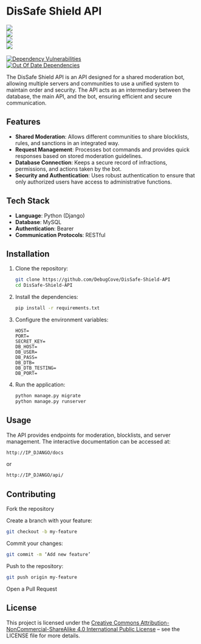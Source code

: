# DisSafe Shield API

![](https://img.shields.io/github/v/release/DebugCove/DisSafe-Shield-API?include_prereleases)  
![](https://img.shields.io/github/last-commit/DebugCove/DisSafe-Shield-API)  
![](https://img.shields.io/github/stars/DebugCove/DisSafe-Shield-API)  
![](https://img.shields.io/github/forks/DebugCove/DisSafe-Shield-API)  <br><br>
[![Dependency Vulnerabilities](https://img.shields.io/endpoint?url=https%3A%2F%2Fapi-hooks.soos.io%2Fapi%2Fshieldsio-badges%3FbadgeType%3DDependencyVulnerabilities%26pid%3D0ej8g0xbl%26)](https://app.soos.io/research/repositories/github/DebugCove/DisSafe-Shield-API?attributionFormat=soosissues)<br>
[![Out Of Date Dependencies](https://img.shields.io/endpoint?url=https%3A%2F%2Fapi-hooks.soos.io%2Fapi%2Fshieldsio-badges%3FbadgeType%3DOutOfDateDependencies%26pid%3D0ej8g0xbl%26)](https://app.soos.io)
<br>

The DisSafe Shield API is an API designed for a shared moderation bot, allowing multiple servers and communities to use a unified system to maintain order and security. The API acts as an intermediary between the database, the main API, and the bot, ensuring efficient and secure communication.  

## Features  

- **Shared Moderation**: Allows different communities to share blocklists, rules, and sanctions in an integrated way.  
- **Request Management**: Processes bot commands and provides quick responses based on stored moderation guidelines.  
- **Database Connection**: Keeps a secure record of infractions, permissions, and actions taken by the bot.  
- **Security and Authentication**: Uses robust authentication to ensure that only authorized users have access to administrative functions.  

## Tech Stack  

- **Language**: Python (Django)  
- **Database**: MySQL  
- **Authentication**: Bearer  
- **Communication Protocols**: RESTful  

## Installation  

1. Clone the repository:  

   ```bash
   git clone https://github.com/DebugCove/DisSafe-Shield-API
   cd DisSafe-Shield-API
   ```  

2. Install the dependencies:  

   ```bash
   pip install -r requirements.txt
   ```  

3. Configure the environment variables:  

   ```env
   HOST=
   PORT=
   SECRET_KEY=
   DB_HOST=
   DB_USER=
   DB_PASS=
   DB_DTB=
   DB_DTB_TESTING=
   DB_PORT=
   ```  

4. Run the application:  

   ```bash
   python manage.py migrate
   python manage.py runserver
   ```  

## Usage  

The API provides endpoints for moderation, blocklists, and server management. The interactive documentation can be accessed at:  

```bash
http://IP_DJANGO/docs
```  

or  

```bash
http://IP_DJANGO/api/
```  

## Contributing  

Fork the repository  

Create a branch with your feature:  

```bash
git checkout -b my-feature
```  

Commit your changes:  

```bash
git commit -m ‘Add new feature’
```  

Push to the repository:  

```bash
git push origin my-feature
```  

Open a Pull Request  

## License  

This project is licensed under the [Creative Commons Attribution-NonCommercial-ShareAlike 4.0 International Public License](LICENSE.md) – see the LICENSE file for more details.
